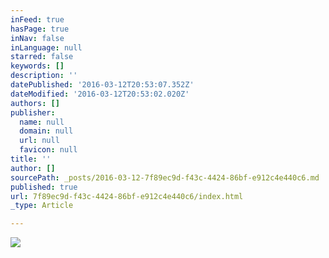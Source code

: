 ```yaml
---
inFeed: true
hasPage: true
inNav: false
inLanguage: null
starred: false
keywords: []
description: ''
datePublished: '2016-03-12T20:53:07.352Z'
dateModified: '2016-03-12T20:53:02.020Z'
authors: []
publisher:
  name: null
  domain: null
  url: null
  favicon: null
title: ''
author: []
sourcePath: _posts/2016-03-12-7f89ec9d-f43c-4424-86bf-e912c4e440c6.md
published: true
url: 7f89ec9d-f43c-4424-86bf-e912c4e440c6/index.html
_type: Article

---
```

![](https://the-grid-user-content.s3-us-west-2.amazonaws.com/d73270c8-caa4-4034-a8de-340b57ac4fdf.jpg)